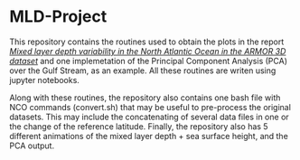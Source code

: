 # MLD-Project

This repository contains the routines used to obtain the plots in the report [_Mixed layer depth variability in the North Atlantic Ocean in the ARMOR 3D dataset_](https://www.overleaf.com/read/rmjfbdbbrsbf) and one implemetation of the Principal Component Analysis (PCA) over the Gulf Stream, as an example. All these routines are writen using jupyter notebooks.

Along with these routines, the repository also contains one bash file with NCO commands (convert.sh) that may be useful to pre-process the original datasets. This may include the concatenating of several data files in one or the change of the reference latitude. Finally, the repository also has 5 different animations of the mixed layer depth + sea surface height, and the PCA output.
